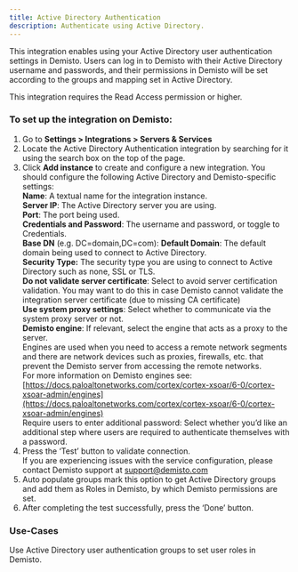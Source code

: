 ```yaml
---
title: Active Directory Authentication
description: Authenticate using Active Directory.
---
```


This integration enables using your Active Directory user authentication settings in Demisto. Users can log in to
 Demisto with their Active Directory username and passwords, and their permissions in Demisto will be set according
  to the groups and mapping set in Active Directory.

This integration requires the Read Access permission or higher.

### To set up the integration on Demisto:

1.  Go to __Settings > Integrations > Servers & Services__
2.  Locate the Active Directory Authentication integration by searching for it using the search box on the top of the page.
3.  Click __Add instance__ to create and configure a new integration. You should configure the following Active
 Directory and Demisto-specific settings:  
    **Name**: A textual name for the integration instance.  
    **Server IP**: The Active Directory server you are using.  
    **Port**: The port being used.  
    **Credentials and Password**: The username and password, or toggle to Credentials.  
    **Base DN** (e.g. DC=domain,DC=com):
    **Default Domain**: The default domain being used to connect to Active Directory.  
    **Security Type:** The security type you are using to connect to Active Directory such as none, SSL or TLS.  
    **Do not validate server certificate**: Select to avoid server certification validation. You may want to do this in case Demisto cannot validate the integration server certificate (due to missing CA certificate)  
    **Use system proxy settings**: Select whether to communicate via the system proxy server or not.  
    **Demisto engine**: If relevant, select the engine that acts as a proxy to the server.  
    Engines are used when you need to access a remote network segments and there are network devices such as proxies, firewalls, etc. that prevent the Demisto server from accessing the remote networks.  
    For more information on Demisto engines see:  
    [https://docs.paloaltonetworks.com/cortex/cortex-xsoar/6-0/cortex-xsoar-admin/engines](https://docs.paloaltonetworks.com/cortex/cortex-xsoar/6-0/cortex-xsoar-admin/engines)  
    Require users to enter additional password: Select whether you’d like an additional step where users are required to authenticate themselves with a password.
4.  Press the ‘Test’ button to validate connection.  
    If you are experiencing issues with the service configuration, please contact Demisto support at [support@demisto.com](mailto:support@demisto.com)
5.  Auto populate groups mark this option to get Active Directory groups and add them as Roles in Demisto, by which
 Demisto permissions are set.
6.  After completing the test successfully, press the ‘Done’ button.

### Use-Cases

Use Active Directory user authentication groups to set user roles in Demisto.